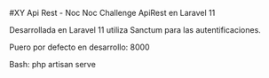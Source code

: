 #XY Api Rest - Noc Noc Challenge 
ApiRest en Laravel 11

Desarrollada en Laravel 11 utiliza Sanctum para las autentificaciones.

Puero por defecto en desarrollo: 8000

Bash: php artisan serve

